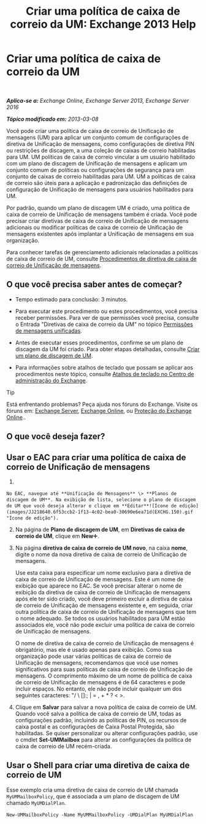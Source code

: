 ﻿---
title: 'Criar uma política de caixa de correio da UM: Exchange 2013 Help'
TOCTitle: Criar uma política de caixa de correio da UM
ms:assetid: 7f20874b-c46c-4505-9a78-f63eacb578ff
ms:mtpsurl: https://technet.microsoft.com/pt-br/library/Bb123510(v=EXCHG.150)
ms:contentKeyID: 50556210
ms.date: 05/22/2018
mtps_version: v=EXCHG.150
f1_keywords:
- Microsoft.Exchange.Management.SnapIn.Esm.Servers.UnifiedMessaging.CreateUMMailboxPolicyWizardForm.CreateUMMailboxPolicyWizardPage
ms.translationtype: MT
---

# Criar uma política de caixa de correio da UM

 

_**Aplica-se a:** Exchange Online, Exchange Server 2013, Exchange Server 2016_

_**Tópico modificado em:** 2013-03-08_

Você pode criar uma política de caixa de correio de Unificação de mensagens (UM) para aplicar um conjunto comum de configurações de diretiva de Unificação de mensagens, como configurações de diretiva PIN ou restrições de discagem, a uma coleção de caixas de correio habilitadas para UM. UM políticas de caixa de correio vincular a um usuário habilitado com um plano de discagem de Unificação de mensagens e aplicam um conjunto comum de políticas ou configurações de segurança para um conjunto de caixas de correio habilitadas para UM. UM a políticas de caixa de correio são úteis para a aplicação e padronização das definições de configuração de Unificação de mensagens para usuários habilitados para UM.

Por padrão, quando um plano de discagem UM é criado, uma política de caixa de correio de Unificação de mensagens também é criada. Você pode precisar criar diretivas de caixa de correio de Unificação de mensagens adicionais ou modificar políticas de caixa de correio de Unificação de mensagens existentes após implantar a Unificação de mensagens em sua organização.

Para conhecer tarefas de gerenciamento adicionais relacionadas a políticas de caixa de correio de UM, consulte [Procedimentos de diretiva de caixa de correio de Unificação de mensagens](https://docs.microsoft.com/pt-br/exchange/voice-mail-unified-messaging/set-up-voice-mail/um-mailbox-policy-procedures).

## O que você precisa saber antes de começar?

  - Tempo estimado para conclusão: 3 minutos.

  - Para executar este procedimento ou estes procedimentos, você precisa receber permissões. Para ver de que permissões você precisa, consulte o Entrada "Diretivas de caixa de correio da UM" no tópico [Permissões de mensagens unificadas](unified-messaging-permissions-exchange-2013-help.md).

  - Antes de executar esses procedimentos, confirme se um plano de discagem da UM foi criado. Para obter etapas detalhadas, consulte [Criar um plano de discagem de UM](create-a-um-dial-plan-exchange-2013-help.md).

  - Para informações sobre atalhos de teclado que possam se aplicar aos procedimentos neste tópico, consulte [Atalhos de teclado no Centro de administração do Exchange](keyboard-shortcuts-in-the-exchange-admin-center-exchange-online-protection-help.md).


> [!TIP]
> Está enfrentando problemas? Peça ajuda nos fóruns do Exchange. Visite os fóruns em: <A href="https://go.microsoft.com/fwlink/p/?linkid=60612">Exchange Server</A>, <A href="https://go.microsoft.com/fwlink/p/?linkid=267542">Exchange Online</A>, ou <A href="https://go.microsoft.com/fwlink/p/?linkid=285351">Proteção do Exchange Online</A>..



## O que você deseja fazer?

## Usar o EAC para criar uma política de caixa de correio de Unificação de mensagens

1.  
    
    No EAC, navegue até **Unificação de Mensagens** \> **Planos de discagem de UM**. Na exibição de lista, selecione o plano de discagem de UM que você deseja alterar e clique em **Editar**![Ícone de edição](images/JJ218640.6f53ccb2-1f13-4c02-bea0-30690e6ea71d(EXCHG.150).gif "Ícone de edição").

2.  Na página de **Plano de discagem de UM**, em **Diretivas de caixa de correio de UM**, clique em **New**![Ícone Adicionar](images/JJ218640.c1e75329-d6d7-4073-a27d-498590bbb558(EXCHG.150).gif "Ícone Adicionar").

3.  Na página **diretiva de caixa de correio de UM novo**, na caixa **nome**, digite o nome da nova diretiva de caixa de correio de Unificação de mensagens.
    
    Use esta caixa para especificar um nome exclusivo para a diretiva de caixa de correio de Unificação de mensagens. Este é um nome de exibição que aparece no EAC. Se você precisar alterar o nome de exibição da diretiva de caixa de correio de Unificação de mensagens após ele ter sido criado, você deve primeiro excluir a diretiva de caixa de correio de Unificação de mensagens existente e, em seguida, criar outra política de caixa de correio de Unificação de mensagens que tem o nome adequado. Se todos os usuários habilitados para UM estão associados ele, você não pode excluir uma política de caixa de correio de Unificação de mensagens.
    
    O nome de diretiva de caixa de correio de Unificação de mensagens é obrigatório, mas ele é usado apenas para exibição. Como sua organização pode usar várias políticas de caixa de correio de Unificação de mensagens, recomendamos que você use nomes significativos para suas políticas de caixa de correio de Unificação de mensagens. O comprimento máximo de um nome de política de caixa de correio de Unificação de mensagens é de 64 caracteres e pode incluir espaços. No entanto, ele não pode incluir qualquer um dos seguintes caracteres: "/ \\ \[\]:; | = , + \* ? \< \>.

4.  Clique em **Salvar** para salvar a nova política de caixa de correio de UM. Quando você salva a política de caixa de correio de UM, todas as configurações padrão, incluindo as políticas de PIN, os recursos de caixa postal e as configurações de Caixa Postal Protegida, são habilitadas. Se quiser personalizar ou alterar configurações padrão, use o cmdlet **Set-UMMailbox** para alterar as configurações da política de caixa de correio de UM recém-criada.

## Usar o Shell para criar uma diretiva de caixa de correio de UM

Esse exemplo cria uma diretiva de caixa de correio de UM chamada `MyUMMailboxPolicy`, que é associada a um plano de discagem de UM chamado `MyUMDialPlan`.

    New-UMMailboxPolicy -Name MyUMMailboxPolicy -UMDialPlan MyUMDialPlan

